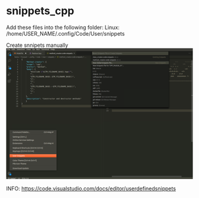 # snippets_cpp

Add these files into the following folder:
Linux:  /home/USER_NAME/.config/Code/User/snippets

Create snnipets manually
![](snippets.png)

INFO: https://code.visualstudio.com/docs/editor/userdefinedsnippets
